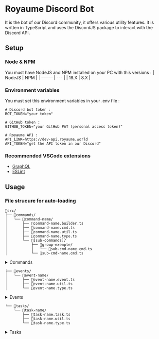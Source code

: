 # Royaume Discord Bot
It is the bot of our Discord community, it offers various utility features. It is written in TypeScript and uses the DiscordJS package to interact with the Discord API. 

## Setup
### Node & NPM
You must have NodeJS and NPM installed on your PC with this versions :
| NodeJS | NPM |
| ------ | --- |
| 18.X   | 8.X |

### Environment variables
You must set this environment variables in your .env file :
```
# Discord bot token :
BOT_TOKEN="your token"

# GitHub token :
GITHUB_TOKEN="your GitHub PAT (personal access token)"

# Royaume API :
API_LINK=https://dev-api.royaume.world
API_TOKEN="get the API token in our Discord"
```

### Recommended VSCode extensions
- [GraphQL](https://marketplace.visualstudio.com/items?itemName=GraphQL.vscode-graphql-syntax)
- [ESLint](https://marketplace.visualstudio.com/items?itemName=dbaeumer.vscode-eslint)

## Usage
### File strucure for auto-loading
```
📂src/
├── 📂commands/
│   └── 📂command-name/
│       ├── 📄command-name.builder.ts
│       ├── 📄command-name.cmd.ts
│       ├── 📄command-name.util.ts
│       ├── 📄command-name.type.ts
│       └── 📂[sub-commands]/
│           ├── 📂group-exemple/
│           │   └── 📄sub-cmd-name.cmd.ts
│           └── 📄sub-cmd-name.cmd.ts
```
<details>
  <summary>Commands</summary>

⚠ All commands files, sub-commands files, groups folders and sub-command-group files should have the same name as defined in your `command-name.builder.ts`

---
#### `command-name.builder.ts`
Builder of our command
| export         | type                     | required                     | description                                              |
| :------------- | :----------------------- | :--------------------------- | :------------------------------------------------------- |
| `slashCommand` | `SlashCommandDefinition` | `true`                       | SlashCommandBuilder of our command                       |
| `guild`        | `GuildType`              | `false`                      | If this is defined, command will only be on this server  |
| `enableInDev`  | `EnableInDev`            | `false` *(default: `false`)* | If bot is launch in dev-mode, command will not be loaded |

---
#### `command-name.cmd.ts`
Execution of our command
| export    | type             | required | description                                 |
| :-------- | :--------------- | :------- | :------------------------------------------ |
| `execute` | `CommandExecute` | `true`   | Will be executed when the command is called |

\--------------------------------------------------------------------------------------------------
<details>
  <summary>SubCommands</summary>

`SubCommands` are located in `[sub-commands]/` folder of our command

#### `group-exemple/sub-cmd-name.cmd.ts`
Execution of our sub-command group
| export    | type             | required | description                                           |
| :-------- | :--------------- | :------- | :---------------------------------------------------- |
| `execute` | `CommandExecute` | `true`   | Will be executed when the sub command group is called |

#### `sub-cmd-name.cmd.ts`
Execution of our sub-command
| export    | type             | required | description                                     |
| :-------- | :--------------- | :------- | :---------------------------------------------- |
| `execute` | `CommandExecute` | `true`   | Will be executed when the sub command is called |
</details>

\--------------------------------------------------------------------------------------------------
#### `command-name.util.ts`
All utilities functions our command need

---
#### `command-name.type.ts`
All types our command need

---
</details>

```
├── 📂events/
│   └── 📂event-name/
│       ├── 📄event-name.event.ts
│       ├── 📄event-name.util.ts
│       └── 📄event-name.type.ts
```
<details>
  <summary>Events</summary>

#### `event-name.event.ts`
Builder of our event
| export        | type           | required                     | description                                            |
| :------------ | :------------- | :--------------------------- | :----------------------------------------------------- |
| `event`       | `EventName`    | `true`                       | Name of our targeted event                             |
| `execute`     | `EventExecute` | `true`                       | Will be executed when our event will be called         |
| `enableInDev` | `EnableInDev`  | `false` *(default: `false`)* | If bot is launch in dev-mode, event will not be loaded |

---
#### `event-name.util.ts`
All utilities functions our event need

---
#### `event-name.type.ts`
All types our event need

---
</details>

```
└── 📂tasks/
    └── 📂task-name/
        ├── 📄task-name.task.ts
        ├── 📄task-name.util.ts
        └── 📄task-name.type.ts
```
<details>
  <summary>Tasks</summary>

#### `task-name.task.ts`
Builder of our event
| export        | type           | required                     | description                                                                                  |
| :------------ | :------------- | :--------------------------- | :------------------------------------------------------------------------------------------- |
| `interval`    | `TaskInterval` | `true`                       | Interval of our task *(write in cron syntaxe: "* * * * * *" => "sec min hour d month week")* |
| `execute`     | `TaskExecute`  | `true`                       | Will be executed when our task will be on his interval                                       |
| `enableInDev` | `EnableInDev`  | `false` *(default: `false`)* | If bot is launch in dev-mode, task will not be loaded                                        |

---
#### `task-name.util.ts`
All utilities functions our task need

---
#### `task-name.type.ts`
All types our task need

---
</details>